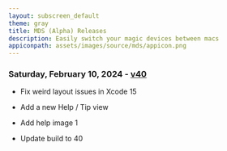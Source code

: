 ```yaml
---
layout: subscreen_default
theme: gray
title: MDS (Alpha) Releases
description: Easily switch your magic devices between macs
appiconpath: assets/images/source/mds/appicon.png
---
```


### Saturday, February 10, 2024 - [v40](./v40/mds.zip)

* Fix weird layout issues in Xcode 15

* Add a new Help / Tip view
* Add help image 1

* Update build to 40